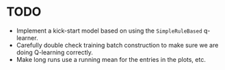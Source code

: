 # TODO

* Implement a kick-start model based on using the `SimpleRuleBased` q-learner.
* Carefully double check training batch construction to make sure we are
doing Q-learning correctly.
* Make long runs use a running mean for the entries in the plots, etc.
